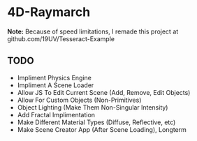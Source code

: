 # 4D-Raymarch

**Note:** Because of speed limitations, I remade this project at github.com/19UV/Tesseract-Example

## TODO
- Impliment Physics Engine
- Impliment A Scene Loader
- Allow JS To Edit Current Scene (Add, Remove, Edit Objects)
- Allow For Custom Objects (Non-Primitives)
- Object Lighting (Make Them Non-Singular Intensity)
- Add Fractal Implimentation
- Make Different Material Types (Diffuse, Reflective, etc)
- Make Scene Creator App (After Scene Loading), Longterm
